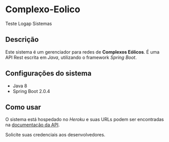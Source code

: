 # Complexo-Eolico

Teste Logap Sistemas

## Descrição

Este sistema é um gerenciador para redes de **Complexos Eólicos**.
É uma API Rest escrita em *Java*, utilizando o framework *Spring Boot*.

## Configurações do sistema

-  Java 8
-  Spring Boot 2.0.4

## Como usar

O sistema está hospedado no *Heroku* e suas URLs podem ser encontradas na [documentação da API](docs.md).

Solicite suas credenciais aos desenvolvedores.

